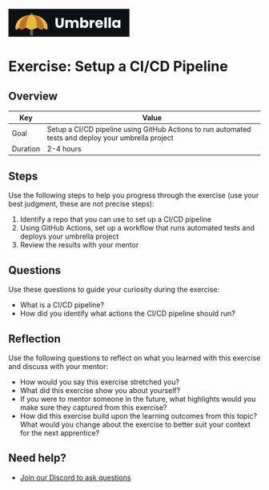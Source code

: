 <a href="../../overview/README.md"><img src="../umbrella.svg" alt="Umbrella project"></a>

# Exercise: Setup a CI/CD Pipeline

## Overview

| Key | Value |
| --- | --- |
| Goal | Setup a CI/CD pipeline using GitHub Actions to run automated tests and deploy your umbrella project |
| Duration | 2-4 hours |


## Steps

Use the following steps to help you progress through the exercise (use your best judgment, these are not precise steps):

1. Identify a repo that you can use to set up a CI/CD pipeline
2. Using GitHub Actions, set up a workflow that runs automated tests and deploys your umbrella project
3. Review the results with your mentor

## Questions

Use these questions to guide your curiosity during the exercise:

- What is a CI/CD pipeline?
- How did you identify what actions the CI/CD pipeline should run?

## Reflection

Use the following questions to reflect on what you learned with this exercise and discuss with your mentor:

- How would you say this exercise stretched you? 
- What did this exercise show you about yourself?
- If you were to mentor someone in the future, what highlights would you make sure they captured from this exercise? 
- How did this exercise build upon the learning outcomes from this topic? What would you change about the exercise to better suit your context for the next apprentice?

## Need help?

- [Join our Discord to ask questions](https://discord.gg/bDVYvG3Czd)
